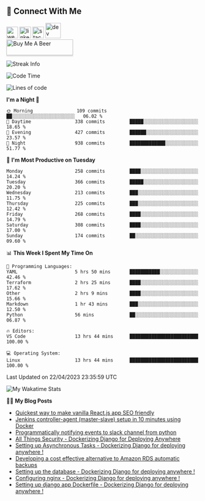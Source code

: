 ## :speech_balloon: Connect With Me
[<img src='https://cdn.jsdelivr.net/npm/simple-icons@3.0.1/icons/cloudbees.svg' alt='website' height='30'>](https://ashiqur-rahman-buet16.herokuapp.com/)
[<img src='https://cdn.jsdelivr.net/npm/simple-icons@3.0.1/icons/linkedin.svg' alt='linkedin' height='30'>](https://www.linkedin.com/in/ashiq-buet16/)
[<img src='https://cdn.jsdelivr.net/npm/simple-icons@3.0.1/icons/stackoverflow.svg' alt='stackoverflow' height='30'>](https://stackoverflow.com/users/10498418/because-im-batman)
[<img src='https://cdn.jsdelivr.net/npm/simple-icons@3.0.1/icons/dev-dot-to.svg' alt='dev' height='40'>](https://dev.to/ashiqursuperfly)  
<a href="https://www.buymeacoffee.com/ashiqurrahman" target="_blank"><img src="https://www.buymeacoffee.com/assets/img/custom_images/orange_img.png" alt="Buy Me A Beer" style="height: 41px !important;width: 174px !important;box-shadow: 0px 3px 2px 0px rgba(190, 190, 190, 0.5) !important;-webkit-box-shadow: 0px 3px 2px 0px rgba(190, 190, 190, 0.5) !important;" ></a>
<!--
[<img src='https://cdn.jsdelivr.net/npm/simple-icons@3.0.1/icons/instagram.svg' alt='instagram' height='40'>](https://www.instagram.com/ashiqursuperfly/)
[<img src='https://cdn.jsdelivr.net/npm/simple-icons@3.0.1/icons/github.svg' alt='github' height='40'>](https://github.com/ashiqursuperfly)  
-->
![Streak Info](https://github-readme-streak-stats.herokuapp.com/?user=ashiqursuperfly)

<!--START_SECTION:waka-->
![Code Time](http://img.shields.io/badge/Code%20Time-1%2C242%20hrs%2011%20mins-blue)

![Lines of code](https://img.shields.io/badge/From%20Hello%20World%20I%27ve%20Written-15.5%20million%20lines%20of%20code-blue)

**I'm a Night 🦉** 

```text
🌞 Morning                109 commits         ██░░░░░░░░░░░░░░░░░░░░░░░   06.02 % 
🌆 Daytime                338 commits         █████░░░░░░░░░░░░░░░░░░░░   18.65 % 
🌃 Evening                427 commits         ██████░░░░░░░░░░░░░░░░░░░   23.57 % 
🌙 Night                  938 commits         █████████████░░░░░░░░░░░░   51.77 % 
```
📅 **I'm Most Productive on Tuesday** 

```text
Monday                   258 commits         ████░░░░░░░░░░░░░░░░░░░░░   14.24 % 
Tuesday                  366 commits         █████░░░░░░░░░░░░░░░░░░░░   20.20 % 
Wednesday                213 commits         ███░░░░░░░░░░░░░░░░░░░░░░   11.75 % 
Thursday                 225 commits         ███░░░░░░░░░░░░░░░░░░░░░░   12.42 % 
Friday                   268 commits         ████░░░░░░░░░░░░░░░░░░░░░   14.79 % 
Saturday                 308 commits         ████░░░░░░░░░░░░░░░░░░░░░   17.00 % 
Sunday                   174 commits         ██░░░░░░░░░░░░░░░░░░░░░░░   09.60 % 
```


📊 **This Week I Spent My Time On** 

```text
💬 Programming Languages: 
YAML                     5 hrs 50 mins       ███████████░░░░░░░░░░░░░░   42.46 % 
Terraform                2 hrs 25 mins       ████░░░░░░░░░░░░░░░░░░░░░   17.62 % 
Other                    2 hrs 9 mins        ████░░░░░░░░░░░░░░░░░░░░░   15.66 % 
Markdown                 1 hr 43 mins        ███░░░░░░░░░░░░░░░░░░░░░░   12.50 % 
Python                   56 mins             ██░░░░░░░░░░░░░░░░░░░░░░░   06.87 % 

🔥 Editors: 
VS Code                  13 hrs 44 mins      █████████████████████████   100.00 % 

💻 Operating System: 
Linux                    13 hrs 44 mins      █████████████████████████   100.00 % 
```


 Last Updated on 22/04/2023 23:35:59 UTC
<!--END_SECTION:waka-->

![My Wakatime Stats](https://github-readme-stats.vercel.app/api/wakatime?username=ashiqursuperfly&layout=compact)

✍🏻 **My Blog Posts** 
<!-- BLOG-POST-LIST:START -->
- [Quickest way to make vanilla React.js app SEO friendly](https://dev.to/ashiqursuperfly/quickest-way-to-make-vanilla-reactjs-app-seo-friendly-5717)
- [Jenkins controller-agent &lpar;master-slave&rpar; setup in 10 minutes using Docker](https://dev.to/ashiqursuperfly/jenkins-controller-agent-master-slave-setup-in-10-minutes-using-docker-2a78)
- [Programmatically notifying events to slack channel from python](https://dev.to/ashiqursuperfly/programmatically-notifying-events-to-slack-channel-from-python-1oik)
- [All Things Security - Dockerizing Django for Deploying Anywhere](https://dev.to/ashiqursuperfly/all-things-security-dockerizing-django-for-deploying-anywhere-5eo2)
- [Setting up Asynchronous Tasks - Dockerizing Django for deploying anywhere !](https://dev.to/ashiqursuperfly/setting-up-asynchronous-tasks-32f0)
- [Developing a cost effective alternative to Amazon RDS automatic backups](https://dev.to/ashiqursuperfly/cost-effective-alternative-to-amazon-rds-database-backups-1ll5)
- [Setting up the database - Dockerizing Django for deploying anywhere !](https://dev.to/ashiqursuperfly/setting-up-the-database-dockerizing-django-for-deploying-anywhere-3emg)
- [Configuring nginx - Dockerizing Django for deploying anywhere !](https://dev.to/ashiqursuperfly/setting-up-nginx-dockerizing-django-for-deploying-anywhere-536i)
- [Setting up django app Dockerfile - Dockerizing Django for deploying anywhere !](https://dev.to/ashiqursuperfly/setting-up-django-app-dockerfile-dockerizing-django-for-deploying-anywhere-4mpc)
<!-- BLOG-POST-LIST:END -->

<!-- ![Top Langs](https://github-readme-stats.vercel.app/api/top-langs/?username=ashiqursuperfly&layout=compact) -->
<!--
![Ashiqur's Stats](https://github-readme-stats.vercel.app/api?username=ashiqursuperfly&show_icons=true&theme=nord&count_private=true)
![Top Langs](https://github-readme-stats.vercel.app/api/top-langs/?username=ashiqursuperfly&layout=compact&theme=radical)
![Profile views](https://gpvc.arturio.dev/ashiqursuperfly)
Here are some ideas to get you started:

- 🔭 I’m currently working on ...
- 🌱 I’m currently learning ...
- 👯 I’m looking to collaborate on ...
- 🤔 I’m looking for help with ...
- 💬 Ask me about ...
- 📫 How to reach me: ...
- 😄 Pronouns: ...
- ⚡ Fun fact: ...
-->
